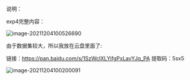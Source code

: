 说明：

exp4完整内容：

![image-20211204100526690](https://gitee.com/xinyang666code/blogpictures/raw/master/images/image-20211204100526690.png)

由于数据集较大，所以我放在云盘里面了:

链接：https://pan.baidu.com/s/1SzWclXLYifgPxLavYJq_PA 
提取码：5sx5

![image-20211204100200091](https://gitee.com/xinyang666code/blogpictures/raw/master/images/image-20211204100200091.png)

